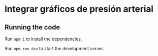 
  # Integrar gráficos de presión arterial

 
  ## Running the code

  Run `npm i` to install the dependencies.

  Run `npm run dev` to start the development server.
  